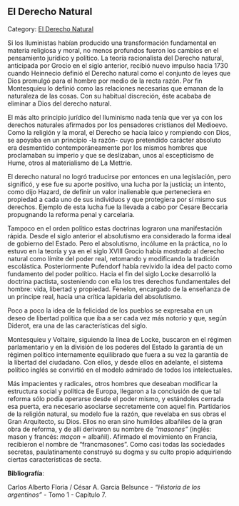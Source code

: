 ## El Derecho Natural

Category: [El Derecho Natural](http://descubrircorrientes.com.ar/2012/index.php/653-historia-desde-el-origen-hasta-1814/corrientes-en-el-siglo-xvii-periodo-1600-1750/la-revolucion-politica/el-derecho-natural)

Si los Iluministas habían producido una transformación fundamental en materia religiosa y moral, no menos profundos fueron los cambios en el pensamiento jurídico y político. La teoría racionalista del Derecho natural, anticipada por Grocio en el siglo anterior, recibió nuevo impulso hacia 1730 cuando Heinnecio definió el Derecho natural como el conjunto de leyes que Dios promulgó para el hombre por medio de la recta razón. Por fin Montesquieu lo definió como las relaciones necesarias que emanan de la naturaleza de las cosas. Con su habitual discreción, éste acababa de eliminar a Dios del derecho natural.

El más alto principio jurídico del Iluminismo nada tenía que ver ya con los derechos naturales afirmados por los pensadores cristianos del Medioevo. Como la religión y la moral, el Derecho se hacía laico y rompiendo con Dios, se apoyaba en un principio -la razón- cuyo pretendido carácter absoluto era desmentido contemporáneamente por los mismos hombres que proclamaban su imperio y que se deslizaban, unos al escepticismo de Hume, otros al materialismo de La Mettrie.

El derecho natural no logró traducirse por entonces en una legislación, pero significó, y ese fue su aporte positivo, una lucha por la justicia; un intento, como dijo Hazard, de definir un valor inalienable que perteneciera en propiedad a cada uno de sus individuos y que protegiera por sí mismo sus derechos. Ejemplo de esta lucha fue la llevada a cabo por Cesare Beccaria propugnando la reforma penal y carcelaria.

Tampoco en el orden político estas doctrinas lograron una manifestación rápida. Desde el siglo anterior el absolutismo era considerado la forma ideal de gobierno del Estado. Pero el absolutismo, incólume en la práctica, no lo estuvo en la teoría y ya en el siglo XVIII Grocio había mostrado al derecho natural como límite del poder real, retomando y modificando la tradición escolástica. Posteriormente Pufendorf había revivido la idea del pacto como fundamento del poder político. Hacia el fin del siglo Locke desarrolló la doctrina pactista, sosteniendo con ella los tres derechos fundamentales del hombre: vida, libertad y propiedad. Fenelon, encargado de la enseñanza de un príncipe real, hacía una crítica lapidaria del absolutismo.

Poco a poco la idea de la felicidad de los pueblos se expresaba en un deseo de libertad política que iba a ser cada vez más notorio y que, según Diderot, era una de las características del siglo.

Montesquieu y Voltaire, siguiendo la línea de Locke, buscaron en el régimen parlamentario y en la división de los poderes del Estado la garantía de un régimen político internamente equilibrado que fuera a su vez la garantía de la libertad del ciudadano. Con ellos, y desde ellos en adelante, el sistema político inglés se convirtió en el modelo admirado de todos los intelectuales.

Más impacientes y radicales, otros hombres que deseaban modificar la estructura social y política de Europa, llegaron a la conclusión de que tal reforma sólo podía operarse desde el poder mismo, y estándoles cerrada esa puerta, era necesario asociarse secretamente con aquel fin. Partidarios de la religión natural, su modelo fue la razón, que revelaba en sus obras el Gran Arquitecto, su Dios. Ellos no eran sino humildes albañiles de la gran obra de reforma, y de allí derivaron su nombre de _“masones”_ (inglés: mason y francés: _maçon_ = albañil). Afirmado el movimiento en Francia, recibieron el nombre de “francmasones”. Como casi todas las sociedades secretas, paulatinamente construyó su dogma y su culto propio adquiriendo ciertas características de secta.

**Bibliografía**:

Carlos Alberto Floria / César A. García Belsunce - _“Historia de los argentinos”_ - Tomo 1 - Capítulo 7.